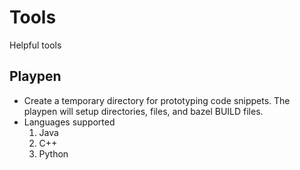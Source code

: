 # Tools
Helpful tools

## Playpen
 - Create a temporary directory for prototyping code snippets. The playpen will setup directories, files, and bazel BUILD files.
 - Languages supported
    1. Java
    2. C++
    3. Python
 

